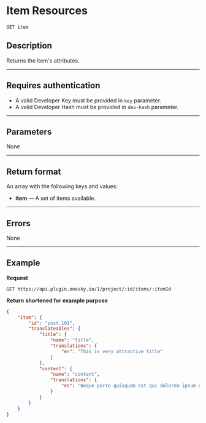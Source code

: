 # Item Resources

    GET item

## Description
Returns the item's attributes.

***

## Requires authentication
* A valid Developer Key must be provided in `key` parameter.
* A valid Developer Hash must be provided in `dev-hash` parameter.

***

## Parameters
None

***

## Return format
An array with the following keys and values:

- **item** — A set of items available.

***

## Errors
None

***

## Example
**Request**

    GET https://api.plugin.onesky.io/1/project/:id/items/:itemId

**Return** __shortened for example purpose__
``` json
{
    "item": {
        "id": "post.101",
        "translateables": {
            "title": {
                "name": "title",
                "translations": {
                    "en": "This is very attractive title"
                }
            },
            "content": {
                "name": "content",
                "translations": {
                    "en": "Neque porro quisquam est qui dolorem ipsum quia dolor sit amet, consectetur, adipisci velit..."
                }
            }
        }
    }
}
```
